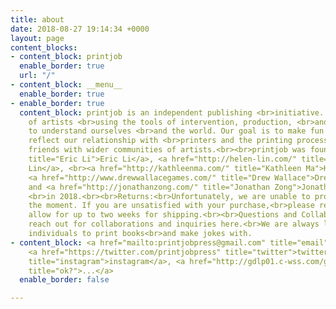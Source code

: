 ```yaml
---
title: about
date: 2018-08-27 19:14:34 +0000
layout: page
content_blocks:
- content_block: printjob
  enable_border: true
  url: "/"
- content_block: __menu__
  enable_border: true
- enable_border: true
  content_block: printjob is an independent publishing <br>initiative. It is a collective
    of artists <br>using the tools of intervention, production, <br>and dissemination
    to understand ourselves <br>and the world. Our goal is to make fun <br>books that
    reflect our relationship with <br>printers and the printing process, and <br>make
    friends with wider communities of artists.<br><br>printjob was founded by <a href="https://eric.young.li/"
    title="Eric Li">Eric Li</a>, <a href="http://helen-lin.com/" title="Helen Lin">Helen
    Lin</a>, <br><a href="http://kathleenma.com/" title="Kathleen Ma">Kathleen Ma</a>,
    <a href="http://www.drewwallacegames.com/" title="Drew Wallace">Drew Wallace</a>,
    and <a href="http://jonathanzong.com/" title="Jonathan Zong">Jonathan Zong</a>
    <br>in 2018.<br><br>Returns:<br>Unfortunately, we are unable to process requests<br>at
    the moment. If you are unsatisfied with your purchase,<br>please reach out.<br><br>Shipping:<br>Please
    allow for up to two weeks for shipping.<br><br>Questions and Collaborations:<br>Please
    reach out for collaborations and inquiries here.<br>We are always looking for
    individuals to print books<br>and make jokes with.
- content_block: <a href="mailto:printjobpress@gmail.com" title="email">email</a>,
    <a href="https://twitter.com/printjobpress" title="twitter">twitter</a>, <a href="http://instagram.com/printjobpress"
    title="instagram">instagram</a>, <a href="http://gdlp01.c-wss.com/gds/0/0300026830/05/MF730_630_Series_UsersGuide_usEN_4.pdf"
    title="ok?">...</a>
  enable_border: false

---
```

